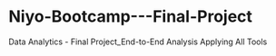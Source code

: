 # Niyo-Bootcamp---Final-Project
Data Analytics - Final Project_End-to-End Analysis Applying All Tools
